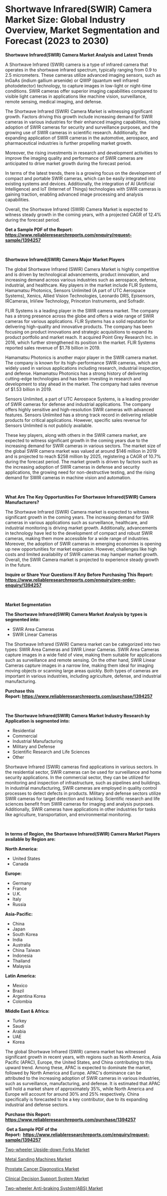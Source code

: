 <p><h1>Shortwave Infrared(SWIR) Camera Market Size: Global Industry Overview, Market Segmentation and Forecast (2023 to 2030)</h1></p><p><strong>Shortwave Infrared(SWIR) Camera Market Analysis and Latest Trends</strong></p>
<p><p>A Shortwave Infrared (SWIR) camera is a type of infrared camera that operates in the shortwave infrared spectrum, typically ranging from 0.9 to 2.5 micrometers. These cameras utilize advanced imaging sensors, such as InGaAs (indium gallium arsenide) or QWIP (quantum well infrared photodetector) technology, to capture images in low-light or night-time conditions. SWIR cameras offer superior imaging capabilities compared to visible light cameras in applications like machine vision, surveillance, remote sensing, medical imaging, and defense.</p><p>The Shortwave Infrared (SWIR) Camera Market is witnessing significant growth. Factors driving this growth include increasing demand for SWIR cameras in various industries for their enhanced imaging capabilities, rising adoption of SWIR cameras for security and surveillance purposes, and the growing use of SWIR cameras in scientific research. Additionally, the expanding application of SWIR cameras in the automotive, aerospace, and pharmaceutical industries is further propelling market growth.</p><p>Moreover, the rising investments in research and development activities to improve the imaging quality and performance of SWIR cameras are anticipated to drive market growth during the forecast period.</p><p>In terms of the latest trends, there is a growing focus on the development of compact and portable SWIR cameras, which can be easily integrated into existing systems and devices. Additionally, the integration of AI (Artificial Intelligence) and IoT (Internet of Things) technologies with SWIR cameras is gaining traction, enabling advanced image processing and analysis capabilities.</p><p>Overall, the Shortwave Infrared (SWIR) Camera Market is expected to witness steady growth in the coming years, with a projected CAGR of 12.4% during the forecast period.</p></p>
<p><strong>Get a Sample PDF of the Report:&nbsp; <a href="https://www.reliableresearchreports.com/enquiry/request-sample/1394257">https://www.reliableresearchreports.com/enquiry/request-sample/1394257</a></strong></p>
<p>&nbsp;</p>
<p><strong>Shortwave Infrared(SWIR) Camera Major Market Players</strong></p>
<p><p>The global Shortwave Infrared (SWIR) Camera Market is highly competitive and is driven by technological advancements, product innovation, and increasing demand across various industries such as aerospace, defense, industrial, and healthcare. Key players in the market include FLIR Systems, Hamamatsu Photonics, Sensors Unlimited (A part of UTC Aerospace Systems), Xenics, Allied Vision Technologies, Leonardo DRS, Episensors, IRCameras, InView Technology, Princeton Instruments, and Sofradir.</p><p>FLIR Systems is a leading player in the SWIR camera market. The company has a strong presence across the globe and offers a wide range of SWIR cameras for various applications. FLIR Systems has a solid reputation for delivering high-quality and innovative products. The company has been focusing on product innovations and strategic acquisitions to expand its product portfolio and market reach. It acquired Point Grey Research Inc. in 2016, which further strengthened its position in the market. FLIR Systems reported sales revenue of $1.78 billion in 2019.</p><p>Hamamatsu Photonics is another major player in the SWIR camera market. The company is known for its high-performance SWIR cameras, which are widely used in various applications including research, industrial inspection, and defense. Hamamatsu Photonics has a strong history of delivering cutting-edge technologies and has been investing in research and development to stay ahead in the market. The company had sales revenue of $1.53 billion in 2019.</p><p>Sensors Unlimited, a part of UTC Aerospace Systems, is a leading provider of SWIR cameras for defense and industrial applications. The company offers highly sensitive and high-resolution SWIR cameras with advanced features. Sensors Unlimited has a strong track record in delivering reliable products for critical applications. However, specific sales revenue for Sensors Unlimited is not publicly available.</p><p>These key players, along with others in the SWIR camera market, are expected to witness significant growth in the coming years due to the increasing demand for SWIR cameras in various sectors. The market size of the global SWIR camera market was valued at around $146 million in 2019 and is projected to reach $258 million by 2025, registering a CAGR of 10.7% during the forecast period. The market growth is driven by factors such as the increasing adoption of SWIR cameras in defense and security applications, the growing need for non-destructive testing, and the rising demand for SWIR cameras in machine vision and automation.</p></p>
<p>&nbsp;</p>
<p><strong>What Are The Key Opportunities For Shortwave Infrared(SWIR) Camera Manufacturers?</strong></p>
<p><p>The Shortwave Infrared (SWIR) Camera market is expected to witness significant growth in the coming years. The increasing demand for SWIR cameras in various applications such as surveillance, healthcare, and industrial monitoring is driving market growth. Additionally, advancements in technology have led to the development of compact and robust SWIR cameras, making them more accessible for a wide range of industries. Moreover, the adoption of SWIR cameras in emerging economies is opening up new opportunities for market expansion. However, challenges like high costs and limited availability of SWIR cameras may hamper market growth. Overall, the SWIR Camera market is projected to experience steady growth in the future.</p></p>
<p><strong>Inquire or Share Your Questions If Any Before Purchasing This Report: <a href="https://www.reliableresearchreports.com/enquiry/pre-order-enquiry/1394257">https://www.reliableresearchreports.com/enquiry/pre-order-enquiry/1394257</a></strong></p>
<p>&nbsp;</p>
<p><strong>Market Segmentation</strong></p>
<p><strong>The Shortwave Infrared(SWIR) Camera Market Analysis by types is segmented into:</strong></p>
<p><ul><li>SWIR Area Cameras</li><li>SWIR Linear Cameras</li></ul></p>
<p><p>The Shortwave Infrared (SWIR) Camera market can be categorized into two types: SWIR Area Cameras and SWIR Linear Cameras. SWIR Area Cameras capture images in a wide field of view, making them suitable for applications such as surveillance and remote sensing. On the other hand, SWIR Linear Cameras capture images in a narrow line, making them ideal for imaging moving objects or scanning large areas quickly. Both types of cameras are important in various industries, including agriculture, defense, and industrial manufacturing.</p></p>
<p><strong>Purchase this Report:&nbsp;<a href="https://www.reliableresearchreports.com/purchase/1394257">https://www.reliableresearchreports.com/purchase/1394257</a></strong></p>
<p>&nbsp;</p>
<p><strong>The Shortwave Infrared(SWIR) Camera Market Industry Research by Application is segmented into:</strong></p>
<p><ul><li>Residential</li><li>Commercial</li><li>Industrial Manufacturing</li><li>Military and Defense</li><li>Scientific Research and Life Sciences</li><li>Other</li></ul></p>
<p><p>Shortwave Infrared (SWIR) cameras find applications in various sectors. In the residential sector, SWIR cameras can be used for surveillance and home security applications. In the commercial sector, they can be utilized for monitoring and inspection of infrastructure, such as pipelines and buildings. In industrial manufacturing, SWIR cameras are employed in quality control processes to detect defects in products. Military and defense sectors utilize SWIR cameras for target detection and tracking. Scientific research and life sciences benefit from SWIR cameras for imaging and analysis purposes. Additionally, SWIR cameras have applications in other industries for tasks like agriculture, transportation, and environmental monitoring.</p></p>
<p>&nbsp;</p>
<p><strong>In terms of Region, the Shortwave Infrared(SWIR) Camera Market Players available by Region are:</strong></p>
<p>
    <p> <strong> North America: </strong>
        <ul>
            <li>United States</li>
            <li>Canada</li>
        </ul>
        </p> 
    <p> <strong> Europe: </strong>
        <ul>
            <li>Germany</li>
            <li>France</li>
            <li>U.K.</li>
            <li>Italy</li>
            <li>Russia</li>
        </ul>
        </p> 
    <p> <strong> Asia-Pacific: </strong>
        <ul>
            <li>China</li>
            <li>Japan</li>
            <li>South Korea</li>
            <li>India</li>
            <li>Australia</li>
            <li>China Taiwan</li>
            <li>Indonesia</li>
            <li>Thailand</li>
            <li>Malaysia</li>
        </ul>
        </p> 
    <p> <strong> Latin America: </strong>
        <ul>
            <li>Mexico</li>
            <li>Brazil</li>
            <li>Argentina Korea</li>
            <li>Colombia</li>
        </ul>
        </p> 
    <p> <strong> Middle East & Africa: </strong>
        <ul>
            <li>Turkey</li>
            <li>Saudi</li>
            <li>Arabia</li>
            <li>UAE</li>
            <li>Korea</li>
        </ul>
    </p>
    </p>
<p><p>The global Shortwave Infrared (SWIR) camera market has witnessed significant growth in recent years, with regions such as North America, Asia Pacific (APAC), Europe, the United States, and China contributing to this upward trend. Among these, APAC is expected to dominate the market, followed by North America and Europe. APAC's dominance can be attributed to the increasing adoption of SWIR cameras in various industries, such as surveillance, manufacturing, and defense. It is estimated that APAC will hold a market share of approximately 35%, while North America and Europe will account for around 30% and 25% respectively. China specifically is forecasted to be a key contributor, due to its expanding industrial and defense sectors.</p></p>
<p><strong>Purchase this Report: <a href="https://www.reliableresearchreports.com/purchase/1394257">https://www.reliableresearchreports.com/purchase/1394257</a></strong></p>
<p>&nbsp;<strong>Get a Sample PDF of the Report:&nbsp;&nbsp;<a href="https://www.reliableresearchreports.com/enquiry/request-sample/1394257">https://www.reliableresearchreports.com/enquiry/request-sample/1394257</a></strong></p>
<p><strong></strong></p>
<p><p><a href="https://github.com/sofayahoo2023/Market-Research-Report-List-1/blob/main/two-wheeler-upside-down-forks-market.md">Two-wheeler Upside-down Forks Market</a></p><p><a href="https://www.linkedin.com/pulse/metal-sanding-machines-market-size-2023-2030-global-industrial-tis2c/">Metal Sanding Machines Market</a></p><p><a href="https://medium.com/@noewwade60/prostate-cancer-diagnostics-market-size-growth-forecast-2023-2030-47e3cb170a38">Prostate Cancer Diagnostics Market</a></p><p><a href="https://medium.com/@smithazim89098/clinical-decision-support-system-market-size-growth-forecast-2023-2030-3fe1d7cde7d4">Clinical Decision Support System Market</a></p><p><a href="https://github.com/pizolina/Market-Research-Report-List-1/blob/main/two-wheeler-anti-braking-systemabs-market.md">Two-wheeler Anti-braking System(ABS) Market</a></p></p>